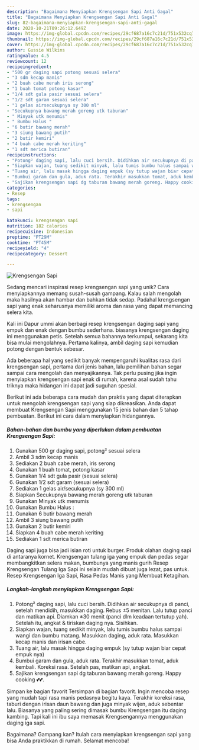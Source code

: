 ```yaml
---
description: "Bagaimana Menyiapkan Krengsengan Sapi Anti Gagal"
title: "Bagaimana Menyiapkan Krengsengan Sapi Anti Gagal"
slug: 82-bagaimana-menyiapkan-krengsengan-sapi-anti-gagal
date: 2020-10-21T09:26:12.649Z
image: https://img-global.cpcdn.com/recipes/29cf687a16c7c21d/751x532cq70/krengsengan-sapi-foto-resep-utama.jpg
thumbnail: https://img-global.cpcdn.com/recipes/29cf687a16c7c21d/751x532cq70/krengsengan-sapi-foto-resep-utama.jpg
cover: https://img-global.cpcdn.com/recipes/29cf687a16c7c21d/751x532cq70/krengsengan-sapi-foto-resep-utama.jpg
author: Gussie Wilkins
ratingvalue: 4.5
reviewcount: 12
recipeingredient:
- "500 gr daging sapi potong sesuai selera"
- "3 sdm kecap manis"
- "2 buah cabe merah iris serong"
- "1 buah tomat potong kasar"
- "1/4 sdt gula pasir sesuai selera"
- "1/2 sdt garam sesuai selera"
- "1 gelas airsecukupnya sy 300 ml"
- "Secukupnya bawang merah goreng utk taburan"
- " Minyak utk menumis"
- " Bumbu Halus "
- "6 butir bawang merah"
- "3 siung bawang putih"
- "2 butir kemiri"
- "4 buah cabe merah keriting"
- "1 sdt merica butiran"
recipeinstructions:
- "Potong² daging sapi, lalu cuci bersih. Didihkan air secukupnya di panci, setelah mendidih, masukkan daging. Rebus ±5 menitan. Lalu tutup panci dan matikan api. Diamkan ±30 menit (panci dlm keadaan tertutup yah). Setelah itu, angkat &amp; tiriskan daging nya. Sisihkan."
- "Siapkan wajan, tuang sedikit minyak, lalu tumis bumbu halus sampai wangi dan bumbu matang. Masukkan daging, aduk rata. Masukkan kecap manis dan irisan cabe."
- "Tuang air, lalu masak hingga daging empuk (sy tutup wajan biar cepat empuk nya)"
- "Bumbui garam dan gula, aduk rata. Terakhir masukkan tomat, aduk kembali. Koreksi rasa. Setelah pas, matikan api, angkat."
- "Sajikan krengsengan sapi dg taburan bawang merah goreng. Happy cooking 💕💕."
categories:
- Resep
tags:
- krengsengan
- sapi

katakunci: krengsengan sapi 
nutrition: 182 calories
recipecuisine: Indonesian
preptime: "PT29M"
cooktime: "PT45M"
recipeyield: "4"
recipecategory: Dessert

---
```



![Krengsengan Sapi](https://img-global.cpcdn.com/recipes/29cf687a16c7c21d/751x532cq70/krengsengan-sapi-foto-resep-utama.jpg)

Sedang mencari inspirasi resep krengsengan sapi yang unik? Cara menyiapkannya memang susah-susah gampang. Kalau salah mengolah maka hasilnya akan hambar dan bahkan tidak sedap. Padahal krengsengan sapi yang enak seharusnya memiliki aroma dan rasa yang dapat memancing selera kita.

Kali ini Dapur ummi akan berbagi resep krengsengan daging sapi yang empuk dan enak dengan bumbu sederhana. biasanya krengsengan daging ini menggunakan petis. Setelah semua bahannya terkumpul, sekarang kita bisa mulai mengolahnya. Pertama kalinya, ambil daging sapi kemudian potong dengan bentuk sebesar.

Ada beberapa hal yang sedikit banyak mempengaruhi kualitas rasa dari krengsengan sapi, pertama dari jenis bahan, lalu pemilihan bahan segar sampai cara mengolah dan menyajikannya. Tak perlu pusing jika ingin menyiapkan krengsengan sapi enak di rumah, karena asal sudah tahu triknya maka hidangan ini dapat jadi suguhan spesial.


Berikut ini ada beberapa cara mudah dan praktis yang dapat diterapkan untuk mengolah krengsengan sapi yang siap dikreasikan. Anda dapat membuat Krengsengan Sapi menggunakan 15 jenis bahan dan 5 tahap pembuatan. Berikut ini cara dalam menyiapkan hidangannya.

<!--inarticleads1-->

##### Bahan-bahan dan bumbu yang diperlukan dalam pembuatan Krengsengan Sapi:

1. Gunakan 500 gr daging sapi, potong² sesuai selera
1. Ambil 3 sdm kecap manis
1. Sediakan 2 buah cabe merah, iris serong
1. Gunakan 1 buah tomat, potong kasar
1. Gunakan 1/4 sdt gula pasir (sesuai selera)
1. Gunakan 1/2 sdt garam (sesuai selera)
1. Sediakan 1 gelas air/secukupnya (sy 300 ml)
1. Siapkan Secukupnya bawang merah goreng utk taburan
1. Gunakan  Minyak utk menumis
1. Gunakan  Bumbu Halus :
1. Gunakan 6 butir bawang merah
1. Ambil 3 siung bawang putih
1. Gunakan 2 butir kemiri
1. Siapkan 4 buah cabe merah keriting
1. Sediakan 1 sdt merica butiran


Daging sapi juga bisa jadi isian roti untuk burger. Produk olahan daging sapi di antaranya kornet. Krengsengan tulang iga yang empuk dan pedas segar membangkitkan selera makan, bumbunya yang manis gurih Resep Krengsengan Tulang Iga Sapi ini selain mudah dibuat juga lezat, pas untuk. Resep Krengsengan Iga Sapi, Rasa Pedas Manis yang Membuat Ketagihan. 

<!--inarticleads2-->

##### Langkah-langkah menyiapkan Krengsengan Sapi:

1. Potong² daging sapi, lalu cuci bersih. Didihkan air secukupnya di panci, setelah mendidih, masukkan daging. Rebus ±5 menitan. Lalu tutup panci dan matikan api. Diamkan ±30 menit (panci dlm keadaan tertutup yah). Setelah itu, angkat &amp; tiriskan daging nya. Sisihkan.
1. Siapkan wajan, tuang sedikit minyak, lalu tumis bumbu halus sampai wangi dan bumbu matang. Masukkan daging, aduk rata. Masukkan kecap manis dan irisan cabe.
1. Tuang air, lalu masak hingga daging empuk (sy tutup wajan biar cepat empuk nya)
1. Bumbui garam dan gula, aduk rata. Terakhir masukkan tomat, aduk kembali. Koreksi rasa. Setelah pas, matikan api, angkat.
1. Sajikan krengsengan sapi dg taburan bawang merah goreng. Happy cooking 💕💕.


Simpan ke bagian favorit Tersimpan di bagian favorit. Ingin mencoba resep yang mudah tapi rasa manis pedasnya begitu kaya. Terakhir koreksi rasa, taburi dengan irisan daun bawang dan juga minyak wijen, aduk sebentar lalu. Biasanya yang paling sering dimasak bumbu Krengsengan itu daging kambing. Tapi kali ini ibu saya memasak Krengsengannya menggunakan daging iga sapi. 

Bagaimana? Gampang kan? Itulah cara menyiapkan krengsengan sapi yang bisa Anda praktikkan di rumah. Selamat mencoba!
